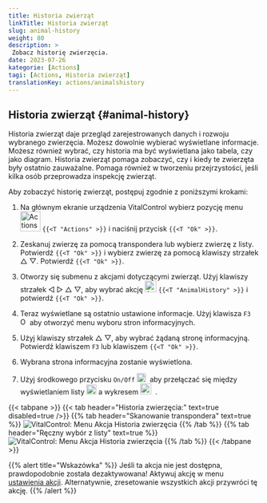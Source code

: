 ```yaml
---
title: Historia zwierząt
linkTitle: Historia zwierząt
slug: animal-history
weight: 80
description: >
 Zobacz historię zwierzęcia.
date: 2023-07-26
kategorie: [Actions]
tagi: [Actions, Historia zwierząt]
translationKey: actions/animalshistory
---
```


## Historia zwierząt {#animal-history}

Historia zwierząt daje przegląd zarejestrowanych danych i rozwoju wybranego zwierzęcia. Możesz dowolnie wybierać wyświetlane informacje. Możesz również wybrać, czy historia ma być wyświetlana jako tabela, czy jako diagram. Historia zwierząt pomaga zobaczyć, czy i kiedy te zwierzęta były ostatnio zauważalne. Pomaga również w tworzeniu przejrzystości, jeśli kilka osób przeprowadza inspekcję zwierząt.

Aby zobaczyć historię zwierząt, postępuj zgodnie z poniższymi krokami:

1. Na głównym ekranie urządzenia VitalControl wybierz pozycję menu &nbsp;<img src="/icons/actions.svg" width="40" align="bottom" alt="Actions" />  `{{<T "Actions" >}}` i naciśnij przycisk `{{<T "Ok" >}}`.

2. Zeskanuj zwierzę za pomocą transpondera lub wybierz zwierzę z listy. Potwierdź `{{<T "Ok" >}}` i wybierz zwierzę za pomocą klawiszy strzałek △ ▽. Potwierdź `{{<T "Ok" >}}`.

3. Otworzy się submenu z akcjami dotyczącymi zwierząt. Użyj klawiszy strzałek ◁ ▷ △ ▽, aby wybrać akcję <img src="/icons/actions/history.svg" width="23" align="bottom" alt="Animal history" /> `{{<T "AnimalHistory" >}}` i potwierdź `{{<T "Ok" >}}`.

4. Teraz wyświetlane są ostatnio ustawione informacje. Użyj klawisza `F3` &nbsp;<img src="/icons/footer/open-popup.svg" width="15" align="bottom" alt="Open popup" /> aby otworzyć menu wyboru stron informacyjnych.

5. Użyj klawiszy strzałek △ ▽, aby wybrać żądaną stronę informacyjną. Potwierdź klawiszem `F3` lub klawiszem `{{<T "Ok" >}}`.

6. Wybrana strona informacyjna zostanie wyświetlona.

7. Użyj środkowego przycisku `On/Off` <img src="/icons/footer/on-off.svg" width="18" align="bottom" alt="On/Off button" />&nbsp; aby przełączać się między wyświetlaniem listy <img src="/icons/footer/list.svg" width="20" align="bottom" alt="Liste display" /> a wykresem <img src="/icons/footer/chart.svg" width="22" align="bottom" alt="Chart display" />&nbsp; .

{{< tabpane >}}
{{< tab header="Historia zwierzęcia:" text=true disabled=true />}}
{{% tab header="Skanowanie transpondera" text=true %}}
![VitalControl: Menu Akcja Historia zwierzęcia](../images/animalhistory-scan.png "Historia zwierzęcia")
{{% /tab %}}
{{% tab header="Ręczny wybór z listy" text=true %}}
![VitalControl: Menu Akcja Historia zwierzęcia](../images/animalhistory.png "Historia zwierzęcia")
{{% /tab %}}
{{< /tabpane >}}

{{% alert title="Wskazówka" %}}
Jeśli ta akcja nie jest dostępna, prawdopodobnie została dezaktywowana! Aktywuj akcję w menu [ustawienia akcji](../setting/). Alternatywnie, zresetowanie wszystkich akcji przywróci tę akcję.
{{% /alert %}}
